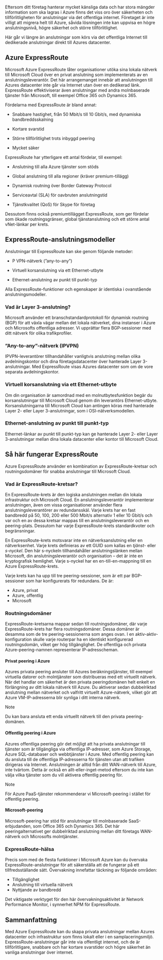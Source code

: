 Eftersom ditt företag hanterar mycket känsliga data och har stora mängder information som ska lagras i Azure finns det viss oro över säkerheten och tillförlitligheten för anslutningar via det offentliga internet. Företaget är inte villigt att migrera helt till Azure, såvida lösningen inte kan uppvisa en högre anslutningsnivå, högre säkerhet och större tillförlitlighet.

Här går vi längre än anslutningar som körs via det offentliga Internet till dedikerade anslutningar direkt till Azures datacenter.

## <a name="azure-expressroute"></a>Azure ExpressRoute

Microsoft Azure ExpressRoute låter organisationer utöka sina lokala nätverk till Microsoft Cloud över en privat anslutning som implementerats av en anslutningsleverantör. Det här arrangemanget innebär att anslutningen till Azures datacenter inte går via Internet utan över en dedikerad länk. ExpressRoute effektiviserar även anslutningar med andra molnbaserade tjänster från Microsoft, till exempel Office 365 och Dynamics 365.

Fördelarna med ExpressRoute är bland annat:

- Snabbare hastighet, från 50 Mbit/s till 10 Gbit/s, med dynamiska bandbreddsskalning

- Kortare svarstid

- Större tillförlitlighet trots inbyggd peering

- Mycket säker

ExpressRoute har ytterligare ett antal fördelar, till exempel:

- Anslutning till alla Azure tjänster som stöds

- Global anslutning till alla regioner (kräver premium-tillägg)

- Dynamisk routning över Border Gateway Protocol

- Serviceavtal (SLA) för oavbruten anslutningstid

- Tjänstkvalitet (QoS) för Skype för företag

Dessutom finns också premiumtillägget ExpressRoute, som ger fördelar som ökade routningsgränser, global tjänstanslutning och ett större antal vNet-länkar per krets.

## <a name="expressroute-connectivity-models"></a>ExpressRoute-anslutningsmodeller

Anslutningar till ExpressRoute kan ske genom följande metoder:

- P VPN-nätverk (”any-to-any”)

- Virtuell korsanslutning via ett Ethernet-utbyte

- Ethernet-anslutning av punkt till punkt-typ

 Alla ExpressRoute-funktioner och egenskaper är identiska i ovanstående anslutningsmodeller.

### <a name="what-is-layer-3-connectivity"></a>Vad är Layer 3-anslutning?

Microsoft använder ett branschstandardprotokoll för dynamisk routning (BGP) för att växla vägar mellan det lokala nätverket, dina instanser i Azure och Microsofts offentliga adresser. Vi upprättar flera BGP-sessioner med ditt nätverk för olika trafikprofiler.

### <a name="any-to-any-ipvpn-networks"></a>”Any-to-any”-nätverk (IPVPN)

IPVPN-leverantörer tillhandahåller vanligtvis anslutning mellan olika avdelningskontor och dina företagsdatacenter över hanterade Layer 3-anslutningar. Med ExpressRoute visas Azures datacenter som om de vore separata avdelningskontor.

### <a name="virtual-cross-connection-through-an-ethernet-exchange"></a>Virtuell korsanslutning via ett Ethernet-utbyte

Om din organisation är samordnad med en molnutbytesfunktion begär du korsanslutningar till Microsoft Cloud genom din leverantörs Ethernet-utbyte. Korsanslutningarna till Microsoft Cloud kan antingen köras med hanterade Layer 2- eller Layer 3-anslutningar, som i OSI-nätverksmodellen.

### <a name="point-to-point-ethernet-connection"></a>Ethernet-anslutning av punkt till punkt-typ

Ethernet-länkar av punkt till punkt-typ kan ge hanterade Layer 2- eller Layer 3-anslutningar mellan dina lokala datacenter eller kontor till Microsoft Cloud.

## <a name="how-expressroute-works"></a>Så här fungerar ExpressRoute

Azure ExpressRoute använder en kombination av ExpressRoute-kretsar och routningsdomäner för snabba anslutningar till Microsoft Cloud.

### <a name="what-are-expressroute-circuits"></a>Vad är ExpressRoute-kretsar?

En ExpressRoute-krets är den logiska anslutningen mellan din lokala infrastruktur och Microsoft Cloud. En anslutningsleverantör implementerar anslutningen, även om vissa organisationer använder flera anslutningsleverantörer av redundansskäl. Varje krets har en fast bandbredd på 50, 100, 200 eller 500 Mbit/s alternativ 1 eller 10 Gbit/s och var och en av dessa kretsar mappas till en anslutningsleverantör och en peering-plats. Dessutom har varje ExpressRoute-krets standardkvoter och begränsningar.

En ExpressRoute-krets motsvarar inte en nätverksanslutning eller en nätverksenhet. Varje krets definieras av ett GUID som kallas en _tjänst_- eller _s-nyckel_. Den här s-nyckeln tillhandahåller anslutningslänken mellan Microsoft, din anslutningsleverantör och organisation – det är inte en kryptografisk hemlighet. Varje s-nyckel har en en-till-en-mappning till en Azure ExpressRoute-krets.

Varje krets kan ha upp till tre peering-sessioner, som är ett par BGP-sessioner som har konfigurerats för redundans. De är:

- Azure, privat
- Azure, offentlig
- Microsoft

### <a name="routing-domains"></a>Routningsdomäner

ExpressRoute-kretsarna mappar sedan till routningsdomäner, där varje ExpressRoute-krets har flera routningsdomäner. Dessa domäner är desamma som de tre peering-sessionerna som anges ovan. I en aktiv-aktiv-konfiguration skulle varje routerpar ha en identiskt konfigurerad routningsdomän, vilket ger hög tillgänglighet. De offentliga och privata Azure-peering-namnen representerar IP-adresscheman.

#### <a name="azure-private-peering"></a>Privat peering i Azure

Azures privata peering ansluter till Azures beräkningstjänster, till exempel virtuella datorer och molntjänster som distribueras med ett virtuellt nätverk. När det handlar om säkerhet är den privata peeringdomänen helt enkelt en förlängning av ditt lokala nätverk till Azure. Du aktiverar sedan dubbelriktad anslutning mellan nätverket och valfritt virtuellt Azure-nätverk, vilket gör att Azure VM-IP-adresserna blir synliga i ditt interna nätverk.

> [!NOTE]
> Du kan bara ansluta ett enda virtuellt nätverk till den privata peering-domänen.

#### <a name="azure-public-peering"></a>Offentlig peering i Azure

Azures offentliga peering gör det möjligt att ha privata anslutningar till tjänster som är tillgängliga via offentliga IP-adresser, som Azure Storage, Azure SQL-databaser och webbtjänster i Azure. Med offentlig peering kan du ansluta till de offentliga IP-adresserna för tjänsten utan att trafiken dirigeras via Internet. Anslutningen är alltid från ditt WAN-nätverk till Azure, inte tvärtom. Detta är också en allt-eller-inget-metod eftersom du inte kan välja vilka tjänster som du vill aktivera offentlig peering för.

> [!NOTE]
> För Azure PaaS-tjänster rekommenderar vi Microsoft-peering i stället för offentlig peering.

#### <a name="microsoft-peering"></a>Microsoft-peering

Microsoft-peering har stöd för anslutningar till molnbaserade SaaS-erbjudanden, som Office 365 och Dynamics 365. Det här peeringalternativet ger dubbelriktad anslutning mellan ditt företags WAN-nätverk och Microsofts molntjänster.

### <a name="expressroute-health"></a>ExpressRoute-hälsa

Precis som med de flesta funktioner i Microsoft Azure kan du övervaka ExpressRoute-anslutningar för att säkerställa att de fungerar på ett tillfredsställande sätt. Övervakning innefattar täckning av följande områden:

- Tillgänglighet
- Anslutning till virtuella nätverk
- Nyttjande av bandbredd

Det viktigaste verktyget för den här övervakningsaktivitet är Network Performance Monitor, i synnerhet NPM för ExpressRoute.

## <a name="summary"></a>Sammanfattning

Med Azure ExpressRoute kan du skapa privata anslutningar mellan Azures datacenter och infrastruktur som finns lokalt eller i en samplaceringsmiljö. ExpressRoute-anslutningar går inte via offentligt internet, och de är tillförlitligare, snabbare och har kortare svarstider och högre säkerhet än vanliga anslutningar över internet.
